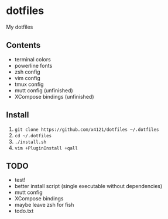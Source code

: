 # dotfiles
My dotfiles

## Contents
* terminal colors
* powerline fonts
* zsh config
* vim config
* tmux config
* mutt config (unfinished)
* XCompose bindings (unfinished)

## Install
1. `git clone https://github.com/x4121/dotfiles ~/.dotfiles`
1. `cd ~/.dotfiles`
1. `./install.sh`
1. `vim +PluginInstall +qall`

## TODO
* test!
* better install script (single executable without dependencies)
* mutt config
* XCompose bindings
* maybe leave zsh for fish
* todo.txt
